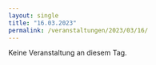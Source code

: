 ```yaml
---
layout: single
title: "16.03.2023"
permalink: /veranstaltungen/2023/03/16/
---
```


Keine Veranstaltung an diesem Tag.
